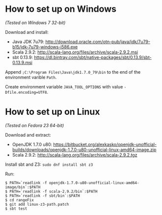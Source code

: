 # How to set up on Windows

*(Tested on Windows 7 32-bit)*

Download and install:

* Java JDK 7u79: <http://download.oracle.com/otn-pub/java/jdk/7u79-b15/jdk-7u79-windows-i586.exe>
* Scala 2.9.2: <http://scala-lang.org/files/archive/scala-2.9.2.msi>
* sbt 0.13.9: <https://dl.bintray.com/sbt/native-packages/sbt/0.13.9/sbt-0.13.9.msi>

Append `;C:\Program Files\Java\jdk1.7.0_79\bin` to the end of the environment
varible `Path`.

Create environment variable `JAVA_TOOL_OPTIONS` with value
`-Dfile.encoding=UTF8`.

# How to set up on Linux

*(Tested on Fedora 23 64-bit)*

Download and extract:

* OpenJDK 1.7.0 u80: <https://bitbucket.org/alexkasko/openjdk-unofficial-builds/downloads/openjdk-1.7.0-u80-unofficial-linux-amd64-image.zip>
* Scala 2.9.2: <http://scala-lang.org/files/archive/scala-2.9.2.tgz>

Install sbt and Z3: `sudo dnf install sbt z3`

Run:

    $ PATH=`readlink -f openjdk-1.7.0-u80-unofficial-linux-amd64-image/bin`:$PATH
    $ PATH=`readlink -f scala-2.9.2/bin`:$PATH
    $ PATH=`readlink -f sbt/bin`:$PATH
    $ cd rangeFix
    $ git add linux-z3-path.patch
    $ sbt test

